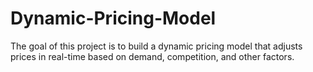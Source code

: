 # Dynamic-Pricing-Model
The goal of this project is to build a dynamic pricing model that adjusts prices in real-time based on demand, competition, and other factors.
